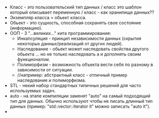 * Класс - это пользовательский тип данных / класс это шаблон который описывает переменную / класс - как хранилище данных??
* Экземпляр класса = обьект класса.
* Обьект - это сущность, способная сохранять свое состояние (информацию).
* ООП - 3 "...великих..." кита программирования:
  * Инкапсуляция - принцип независимости данных (скрытия некоторых данных/реализаций от других людей).
  * Наследование - обьект может наследовать свойства другого обьекта ... но не только наследовать а и дополнять своим функционалом.
  * Полиморфизм - возможность объекта вести себя по разному в зависимости от ситуации.
  * //например: абстрактный класс - отличный пример наследование и полиморфизма.
* STL - некий набор стандартных типичных решений для часто используемых задач.
* auto - на этапе компиляции заменят "auto" на самый подходящий тип для данных. Обычно используют чтобы не писать длинный тип данных (пример: "std::vector<int>::iterator it" можно записать "auto it").
* 
